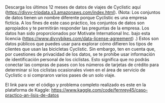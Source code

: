 Descarga los últimos 12 meses de datos de viajes de Cyclistic aquí (https://divvy-tripdata.s3.amazonaws.com/index.html). (Nota: Los conjuntos de datos tienen un nombre diferente porque Cyclistic es una empresa ficticia. A los fines de este caso práctico, los conjuntos de datos son apropiados y te permitirán responder las preguntas de la empresa. Los datos han sido proporcionados por Motivate International Inc. bajo esta licencia (https://www.divvybikes.com/data-license-agreement) .) Estos son datos públicos que puedes usar para explorar cómo difieren los tipos de clientes que usan las bicicletas Cyclistic. Sin embargo, ten en cuenta que, por cuestiones de privacidad de los datos, se te prohíbe usar información de identificación personal de los ciclistas. Esto significa que no podrás conectar las compras de pases con los números de tarjetas de crédito para determinar si los ciclistas ocasionales viven en el área de servicio de Cyclistic o si compraron varios pases de un solo viaje.

El link para ver el código y problema completo realizado es este en la plataforma de Kaggle: https://www.kaggle.com/code/fernrey45/caso-practico-an-lisis-de-datos
